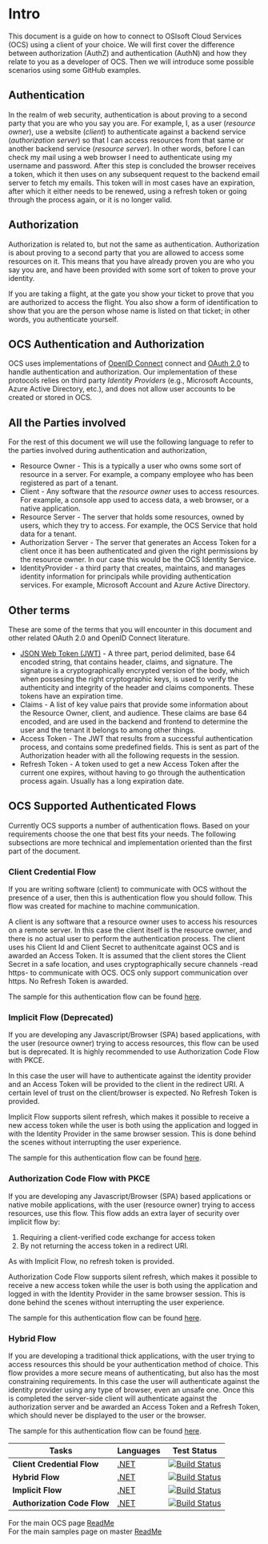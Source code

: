 # Intro

This document is a guide on how to connect to OSIsoft Cloud Services (OCS) using a client of your choice. We will first cover the difference between authorization (AuthZ) and authentication (AuthN) and how they relate to you as a developer of OCS. Then we will introduce some possible scenarios using some GitHub examples.

## Authentication

In the realm of web security, authentication is about proving to a second party that you are who you say you are. For example, I, as a user (_resource owner_), use a website (_client_) to authenticate against a backend service (_authorization server_) so that I can access resources from that same or another backend service (_resource server_). In other words, before I can check my mail using a web browser I need to authenticate using my username and password. After this step is concluded the browser receives a token, which it then uses on any subsequent request to the backend email server to fetch my emails. This token will in most cases have an expiration, after which it either needs to be renewed, using a refresh token or going through the process again, or it is no longer valid.

## Authorization

Authorization is related to, but not the same as authentication. Authorization is about proving to a second party that you are allowed to access some resources on it. This means that you have already proven you are who you say you are, and have been provided with some sort of token to prove your identity.

If you are taking a flight, at the gate you show your ticket to prove that you are authorized to access the flight. You also show a form of identification to show that you are the person whose name is listed on that ticket; in other words, you authenticate yourself.

## OCS Authentication and Authorization

OCS uses implementations of [OpenID Connect](https://openid.net/connect/) connect and [OAuth 2.0](https://oauth.net/2/) to handle authentication and authorization. Our implementation of these protocols relies on third party _Identity Providers_ (e.g., Microsoft Accounts, Azure Active Directory, etc.), and does not allow user accounts to be created or stored in OCS.

## All the Parties involved

For the rest of this document we will use the following language to refer to the parties involved during authentication and authorization,

- Resource Owner - This is a typically a user who owns some sort of resource in a server. For example, a company employee who has been registered as part of a tenant.
- Client - Any software that the _resource owner_ uses to access resources. For example, a console app used to access data, a web browser, or a native application.
- Resource Server - The server that holds some resources, owned by users, which they try to access. For example, the OCS Service that hold data for a tenant.
- Authorization Server - The server that generates an Access Token for a client once it has been authenticated and given the right permissions by the resource owner. In our case this would be the OCS Identity Service.
- IdentityProvider - a third party that creates, maintains, and manages identity information for principals while providing authentication services. For example, Microsoft Account and Azure Active Directory.

## Other terms

These are some of the terms that you will encounter in this document and other related OAuth 2.0 and OpenID Connect literature.

- [JSON Web Token (JWT)](https://jwt.io/introduction/) - A three part, period delimited, base 64 encoded string, that contains header, claims, and signature. The signature is a cryptographically encrypted version of the body, which when possesing the right cryptographic keys, is used to verify the authenticity and integrity of the header and claims components. These tokens have an expiration time.
- Claims - A list of key value pairs that provide some information about the Resource Owner, client, and audience. These claims are base 64 encoded, and are used in the backend and frontend to determine the user and the tenant it belongs to among other things.
- Access Token - The JWT that results from a successful authentication process, and contains some predefined fields. This is sent as part of the Authorization header with all the following requests in the session.
- Refresh Token - A token used to get a new Access Token after the current one expires, without having to go through the authentication process again. Usually has a long expiration date.

## OCS Supported Authenticated Flows

Currently OCS supports a number of authentication flows. Based on your requirements choose the one that best fits your needs. The following subsections are more technical and implementation oriented than the first part of the document.

### Client Credential Flow

If you are writing software (client) to communicate with OCS without the presence of a user, then this is authentication flow you should follow. This flow was created for machine to machine communication.

A client is any software that a resource owner uses to access his resources on a remote server. In this case the client itself is the resource owner, and there is no actual user to perform the authentication process. The client uses his Client Id and Client Secret to authenitcate against OCS and is awarded an Access Token. It is assumed that the client stores the Client Secret in a safe location, and uses cryptographically secure channels -read https- to communicate with OCS. OCS only support communication over https. No Refresh Token is awarded.

The sample for this authentication flow can be found [here](./ClientCredentialFlow/DotNet/ClientCredentialFlow).

### Implicit Flow (Deprecated)

If you are developing any Javascript/Browser (SPA) based applications, with the user (resource owner) trying to access resources, this flow can be used but is deprecated. It is highly recommended to use Authorization Code Flow with PKCE.

In this case the user will have to authenticate against the identity provider and an Access Token will be provided to the client in the redirect URI. A certain level of trust on the client/browser is expected. No Refresh Token is provided.

Implicit Flow supports silent refresh, which makes it possible to receive a new access token while the user is both using the application and logged in with the Identity Provider in the same browser session. This is done behind the scenes without interrupting the user experience.

The sample for this authentication flow can be found [here](./ImplicitFlow/DotNet/ImplicitFlow).

### Authorization Code Flow with PKCE

If you are developing any Javascript/Browser (SPA) based applications or native mobile applications, with the user (resource owner) trying to access resources, use this flow. This flow adds an extra layer of security over implicit flow by:

1. Requiring a client-verified code exchange for access token
2. By not returning the access token in a redirect URI.

As with Implicit Flow, no refresh token is provided.

Authorization Code Flow supports silent refresh, which makes it possible to receive a new access token while the user is both using the application and logged in with the Identity Provider in the same browser session. This is done behind the scenes without interrupting the user experience.

The sample for this authentication flow can be found [here](./AuthorizationCodeFlow/DotNet/AuthorizationCodeFlow).

### Hybrid Flow

If you are developing a traditional thick applications, with the user trying to access resources this should be your authentication method of choice. This flow provides a more secure means of authenticating, but also has the most constraining requirements. In this case the user will authenticate against the identity provider using any type of browser, even an unsafe one. Once this is completed the server-side client will authenticate against the authorization server and be awarded an Access Token and a Refresh Token, which should never be displayed to the user or the browser.

The sample for this authentication flow can be found [here](./HybridFlow/DotNet/HybridFlow).

| Tasks                       | Languages                                                             | Test Status                                                                                                                                                                                                                                                  |
| --------------------------- | --------------------------------------------------------------------- | ------------------------------------------------------------------------------------------------------------------------------------------------------------------------------------------------------------------------------------------------------------ |
| **Client Credential Flow**  | <a href="ClientCredentialFlow/DotNet/ClientCredentialFlow">.NET</a>   | [![Build Status](https://osisoft.visualstudio.com/Engineering%20Incubation/_apis/build/status/All_Test/Auth_CC_DotNet?branchName=master)](https://osisoft.visualstudio.com/Engineering%20Incubation/_build/latest?definitionId=4917&branchName=master)       |
| **Hybrid Flow**             | <a href="HybridFlow/DotNet/HybridFlow">.NET</a>                       | [![Build Status](https://osisoft.visualstudio.com/Engineering%20Incubation/_apis/build/status/All_Test/Auth_Hybrid_DotNet?branchName=master)](https://osisoft.visualstudio.com/Engineering%20Incubation/_build/latest?definitionId=4918&branchName=master)   |
| **Implicit Flow**           | <a href="ImplicitFlow/DotNet/ImplicitFlow">.NET</a>                   | [![Build Status](https://osisoft.visualstudio.com/Engineering%20Incubation/_apis/build/status/All_Test/Auth_Implicit_DotNet?branchName=master)](https://osisoft.visualstudio.com/Engineering%20Incubation/_build/latest?definitionId=4919&branchName=master) |
| **Authorization Code Flow** | <a href="AuthorizationCodeFlow/DotNet/AuthorizationCodeFlow">.NET</a> | [![Build Status](https://osisoft.visualstudio.com/Engineering%20Incubation/_apis/build/status/All_Test/Auth_PKCE_DotNet?branchName=master)](https://osisoft.visualstudio.com/Engineering%20Incubation/_build/latest?definitionId=4920&branchName=master)     |

For the main OCS page [ReadMe](https://github.com/osisoft/OSI-Samples-OCS)  
For the main samples page on master [ReadMe](https://github.com/osisoft/OSI-Samples)
